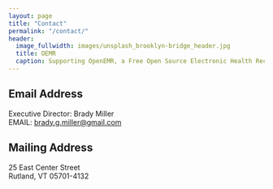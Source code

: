 ```yaml
---
layout: page
title: "Contact"
permalink: "/contact/"
header:
  image_fullwidth: images/unsplash_brooklyn-bridge_header.jpg
  title: OEMR
  caption: Supporting OpenEMR, a Free Open Source Electronic Health Record
---
```


## Email Address
Executive Director: Brady Miller  
EMAIL: brady.g.miller@gmail.com

## Mailing Address
25 East Center Street  
Rutland, VT 05701-4132

